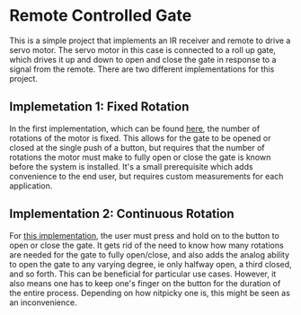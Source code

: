 # Remote Controlled Gate

This is a simple project that implements an IR receiver and remote to drive a servo motor. The servo motor in this case is connected to a roll up gate, which drives it up and down to open and close the gate in response to a signal from the remote.
There are two different implementations for this project.

## Implemetation 1: Fixed Rotation

In the first implementation, which can be found [here](rc_gate/rc_gate_one_press/rc_gate_one_press.ino), the number of rotations of the motor is fixed. This allows for the gate to be opened or closed at the single push of a button, but requires that the number of rotations the motor must make to fully open or close the gate is known before the system is installed. It's a small prerequisite which adds convenience to the end user, but requires custom measurements for each application.

## Implementation 2: Continuous Rotation

For [this implementation](rc_gate/rc_gate_continous_press/rc_gate_continous_press.ino), the user must press and hold on to the button to open or close the gate. It gets rid of the need to know how many rotations are needed for the gate to fully open/close, and also adds the analog ability to open the gate to any varying degree, ie only halfway open, a third closed, and so forth. This can be beneficial for particular use cases. However, it also means one has to keep one's finger on the button for the duration of the entire process. Depending on how nitpicky one is, this might be seen as an inconvenience.
